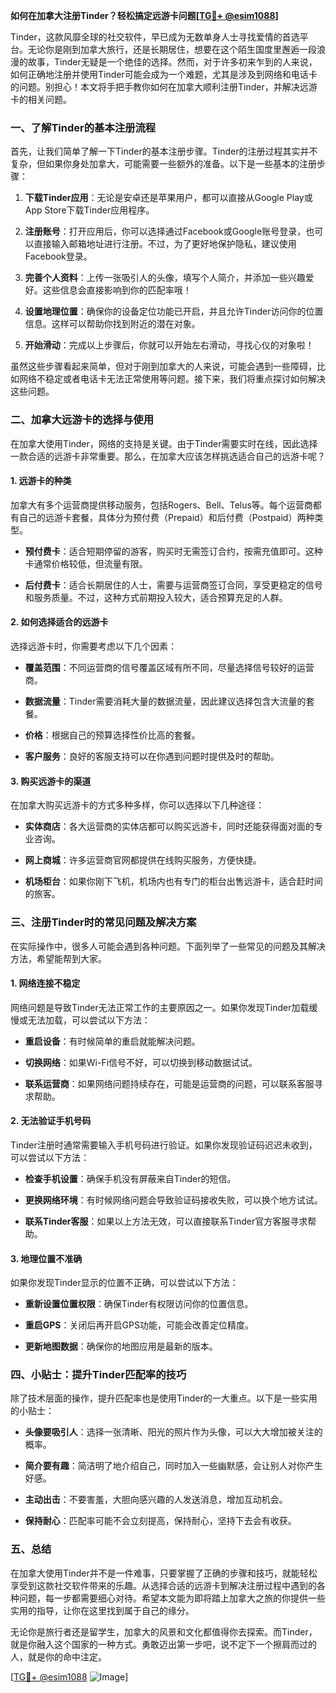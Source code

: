 **如何在加拿大注册Tinder？轻松搞定远游卡问题[[TG💪+ @esim1088](https://t.me/s/esim1088)]**

Tinder，这款风靡全球的社交软件，早已成为无数单身人士寻找爱情的首选平台。无论你是刚到加拿大旅行，还是长期居住，想要在这个陌生国度里邂逅一段浪漫的故事，Tinder无疑是一个绝佳的选择。然而，对于许多初来乍到的人来说，如何正确地注册并使用Tinder可能会成为一个难题，尤其是涉及到网络和电话卡的问题。别担心！本文将手把手教你如何在加拿大顺利注册Tinder，并解决远游卡的相关问题。

### 一、了解Tinder的基本注册流程

首先，让我们简单了解一下Tinder的基本注册步骤。Tinder的注册过程其实并不复杂，但如果你身处加拿大，可能需要一些额外的准备。以下是一些基本的注册步骤：

1. **下载Tinder应用**：无论是安卓还是苹果用户，都可以直接从Google Play或App Store下载Tinder应用程序。
   
2. **注册账号**：打开应用后，你可以选择通过Facebook或Google账号登录，也可以直接输入邮箱地址进行注册。不过，为了更好地保护隐私，建议使用Facebook登录。

3. **完善个人资料**：上传一张吸引人的头像，填写个人简介，并添加一些兴趣爱好。这些信息会直接影响到你的匹配率哦！

4. **设置地理位置**：确保你的设备定位功能已开启，并且允许Tinder访问你的位置信息。这样可以帮助你找到附近的潜在对象。

5. **开始滑动**：完成以上步骤后，你就可以开始左右滑动，寻找心仪的对象啦！

虽然这些步骤看起来简单，但对于刚到加拿大的人来说，可能会遇到一些障碍，比如网络不稳定或者电话卡无法正常使用等问题。接下来，我们将重点探讨如何解决这些问题。

### 二、加拿大远游卡的选择与使用

在加拿大使用Tinder，网络的支持是关键。由于Tinder需要实时在线，因此选择一款合适的远游卡非常重要。那么，在加拿大应该怎样挑选适合自己的远游卡呢？

#### 1. **远游卡的种类**
加拿大有多个运营商提供移动服务，包括Rogers、Bell、Telus等。每个运营商都有自己的远游卡套餐，具体分为预付费（Prepaid）和后付费（Postpaid）两种类型。

- **预付费卡**：适合短期停留的游客，购买时无需签订合约，按需充值即可。这种卡通常价格较低，但流量有限。
  
- **后付费卡**：适合长期居住的人士，需要与运营商签订合同，享受更稳定的信号和服务质量。不过，这种方式前期投入较大，适合预算充足的人群。

#### 2. **如何选择适合的远游卡**
选择远游卡时，你需要考虑以下几个因素：

- **覆盖范围**：不同运营商的信号覆盖区域有所不同，尽量选择信号较好的运营商。
  
- **数据流量**：Tinder需要消耗大量的数据流量，因此建议选择包含大流量的套餐。

- **价格**：根据自己的预算选择性价比高的套餐。

- **客户服务**：良好的客服支持可以在你遇到问题时提供及时的帮助。

#### 3. **购买远游卡的渠道**
在加拿大购买远游卡的方式多种多样，你可以选择以下几种途径：

- **实体商店**：各大运营商的实体店都可以购买远游卡，同时还能获得面对面的专业咨询。
  
- **网上商城**：许多运营商官网都提供在线购买服务，方便快捷。
  
- **机场柜台**：如果你刚下飞机，机场内也有专门的柜台出售远游卡，适合赶时间的旅客。

### 三、注册Tinder时的常见问题及解决方案

在实际操作中，很多人可能会遇到各种问题。下面列举了一些常见的问题及其解决方法，希望能帮到大家。

#### 1. **网络连接不稳定**
网络问题是导致Tinder无法正常工作的主要原因之一。如果你发现Tinder加载缓慢或无法加载，可以尝试以下方法：

- **重启设备**：有时候简单的重启就能解决问题。
  
- **切换网络**：如果Wi-Fi信号不好，可以切换到移动数据试试。
  
- **联系运营商**：如果网络问题持续存在，可能是运营商的问题，可以联系客服寻求帮助。

#### 2. **无法验证手机号码**
Tinder注册时通常需要输入手机号码进行验证。如果你发现验证码迟迟未收到，可以尝试以下方法：

- **检查手机设置**：确保手机没有屏蔽来自Tinder的短信。
  
- **更换网络环境**：有时候网络问题会导致验证码接收失败，可以换个地方试试。
  
- **联系Tinder客服**：如果以上方法无效，可以直接联系Tinder官方客服寻求帮助。

#### 3. **地理位置不准确**
如果你发现Tinder显示的位置不正确，可以尝试以下方法：

- **重新设置位置权限**：确保Tinder有权限访问你的位置信息。
  
- **重启GPS**：关闭后再开启GPS功能，可能会改善定位精度。
  
- **更新地图数据**：确保你的地图应用是最新的版本。

### 四、小贴士：提升Tinder匹配率的技巧

除了技术层面的操作，提升匹配率也是使用Tinder的一大重点。以下是一些实用的小贴士：

- **头像要吸引人**：选择一张清晰、阳光的照片作为头像，可以大大增加被关注的概率。
  
- **简介要有趣**：简洁明了地介绍自己，同时加入一些幽默感，会让别人对你产生好感。
  
- **主动出击**：不要害羞，大胆向感兴趣的人发送消息，增加互动机会。

- **保持耐心**：匹配率可能不会立刻提高，保持耐心，坚持下去会有收获。

### 五、总结

在加拿大使用Tinder并不是一件难事，只要掌握了正确的步骤和技巧，就能轻松享受到这款社交软件带来的乐趣。从选择合适的远游卡到解决注册过程中遇到的各种问题，每一步都需要细心对待。希望本文能为即将踏上加拿大之旅的你提供一些实用的指导，让你在这里找到属于自己的缘分。

无论你是旅行者还是留学生，加拿大的风景和文化都值得你去探索。而Tinder，就是你融入这个国家的一种方式。勇敢迈出第一步吧，说不定下一个擦肩而过的人，就是你的命中注定。

[[TG💪+ @esim1088](https://t.me/s/esim1088) ![Image](https://i.postimg.cc/4NQfJmqS/Snipaste-2025-05-13-00-14-12.png)]